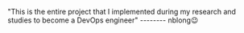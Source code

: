 "This is the entire project that I implemented during my research and studies to become a DevOps engineer" -------- nblong😉
